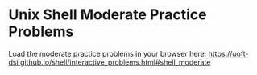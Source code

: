 # Unix Shell Moderate Practice Problems

Load the moderate practice problems in your browser here: https://uoft-dsi.github.io/shell/interactive_problems.html#shell_moderate
